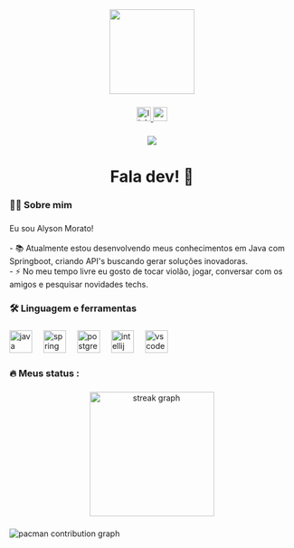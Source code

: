 <div align="center">
  <img height="150" src="https://media.giphy.com/media/M9gbBd9nbDrOTu1Mqx/giphy.gif"  />
</div>

###

<div align="center">
  <a href="https://www.linkedin.com/in/alyson-morato-550216116/" target="_blank">
    <img src="https://img.shields.io/static/v1?message=LinkedIn&logo=linkedin&label=&color=0077B5&logoColor=white&labelColor=&style=for-the-badge" height="25" alt="linkedin logo"  />
  </a>
  <a href="alysonmorato.dev@gmail.com" target="_blank">
    <img src="https://img.shields.io/static/v1?message=Gmail&logo=gmail&label=&color=D14836&logoColor=white&labelColor=&style=for-the-badge" height="25" alt="gmail logo"  />
  </a>
</div>

###

<div align="center">
  <img src="https://visitor-badge.laobi.icu/badge?page_id=aly50n.aly50n&left_text=visitantes"  />
</div>

###

<h1 align="center">Fala dev! 👋</h1>

###

<h3 align="left">👩‍💻  Sobre mim</h3>

###

<p align="left">Eu sou Alyson Morato!<br><br>- 📚 Atualmente estou desenvolvendo meus conhecimentos em Java com Springboot, criando API's buscando gerar soluções inovadoras.<br>- ⚡ No meu tempo livre eu gosto de tocar violão, jogar, conversar com os amigos e pesquisar novidades techs.</p>

###

<h3 align="left">🛠 Linguagem e ferramentas</h3>

###

<div align="left">
  <img src="https://cdn.jsdelivr.net/gh/devicons/devicon/icons/java/java-original.svg" height="40" alt="java logo"  />
  <img width="12" />
  <img src="https://cdn.jsdelivr.net/gh/devicons/devicon/icons/spring/spring-original.svg" height="40" alt="spring logo"  />
  <img width="12" />
  <img src="https://cdn.jsdelivr.net/gh/devicons/devicon/icons/postgresql/postgresql-original.svg" height="40" alt="postgresql logo"  />
  <img width="12" />
  <img src="https://cdn.jsdelivr.net/gh/devicons/devicon/icons/intellij/intellij-original.svg" height="40" alt="intellij logo"  />
  <img width="12" />
  <img src="https://cdn.jsdelivr.net/gh/devicons/devicon/icons/vscode/vscode-original.svg" height="40" alt="vscode logo"  />
</div>

###

<h3 align="left">🔥   Meus status :</h3>

###

<div align="center">
  <img src="https://streak-stats.demolab.com?user=aly50n&locale=pt-br&mode=daily&theme=gotham&hide_border=false&border_radius=8&order=3" height="220" alt="streak graph"  />
</div>

###

<picture>
  <source media="(prefers-color-scheme: dark)" srcset="https://raw.githubusercontent.com/aly50n/aly50n/output/pacman-contribution-graph-dark.svg">
  <source media="(prefers-color-scheme: light)" srcset="https://raw.githubusercontent.com/aly50n/aly50n/output/pacman-contribution-graph.svg">
  <img alt="pacman contribution graph" src="https://raw.githubusercontent.com/aly50n/aly50n/output/pacman-contribution-graph.svg">
</picture>

###
